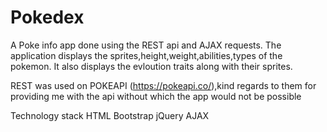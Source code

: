 Pokedex
========

A Poke info app done using the REST api and AJAX requests.
The application displays the sprites,height,weight,abilities,types of the pokemon. It also displays the evloution traits along with their sprites.

REST was used on POKEAPI (https://pokeapi.co/),kind regards to them for providing me with the api without which the app would not be possible

Technology stack
HTML
Bootstrap
jQuery
AJAX

